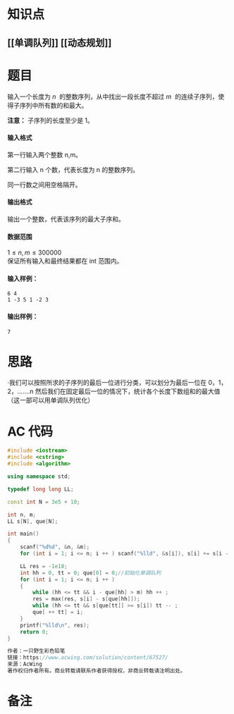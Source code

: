 # 知识点
  ## [[单调队列]] [[动态规划]]
# 题目
 输入一个长度为 $n$  的整数序列，从中找出一段长度不超过 $m$  的连续子序列，使得子序列中所有数的和最大。

**注意：** 子序列的长度至少是 1。

#### 输入格式

第一行输入两个整数 n,m。

第二行输入 n 个数，代表长度为 n 的整数序列。

同一行数之间用空格隔开。

#### 输出格式

输出一个整数，代表该序列的最大子序和。

#### 数据范围

$1≤n,m≤300000$  
保证所有输入和最终结果都在 int 范围内。

#### 输入样例：

```
6 4
1 -3 5 1 -2 3
```

#### 输出样例：

```
7
```

# 思路
·我们可以按照所求的子序列的最后一位进行分类，可以划分为最后一位在 0，1，2，.......n 然后我们在固定最后一位的情况下，统计各个长度下数组和的最大值（这一部可以用单调队列优化）

# AC 代码
```cpp
#include <iostream>
#include <cstring>
#include <algorithm>

using namespace std;

typedef long long LL;

const int N = 3e5 + 10;

int n, m;
LL s[N], que[N];

int main()
{
    scanf("%d%d", &n, &m);
    for (int i = 1; i <= n; i ++ ) scanf("%lld", &s[i]), s[i] += s[i - 1];//初始化前缀和数组

    LL res = -1e18;
    int hh = 0, tt = 0; que[0] = 0;//初始化单调队列
    for (int i = 1; i <= n; i ++ )
    {
        while (hh <= tt && i - que[hh] > m) hh ++ ;
        res = max(res, s[i] - s[que[hh]]);
        while (hh <= tt && s[que[tt]] >= s[i]) tt -- ;
        que[ ++ tt] = i;
    }
    printf("%lld\n", res);
    return 0;
}

作者：一只野生彩色铅笔
链接：https://www.acwing.com/solution/content/67527/
来源：AcWing
著作权归作者所有。商业转载请联系作者获得授权，非商业转载请注明出处。
```
# 备注
